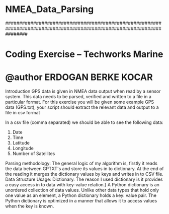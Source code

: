 # NMEA_Data_Parsing
########################################################################################################################
# Coding Exercise – Techworks Marine
# @author ERDOGAN BERKE KOCAR

Introduction
GPS data is given in NMEA data output when read by a sensor system. This data needs to be parsed, verified and written to a file in a particular format. For this exercise you will be given some example GPS data (GPS.txt), your script should extract the relevant data and output to a file in csv format

In a csv file (comma separated) we should be able to see the following data:
1.	Date
2.	Time
3.	Latitude
4.	Longitude
5.	Number of Satellites 

Parsing methodology: The general logic of my algorithm is, firstly it reads the data between GPTXT's and store its values in to dictionary. At the end of the reading it merges the dictionary values by keys and writes in to CSV file. Data Structure Usage: Dictionary. The reason I used dictionary is it provides a easy access in to data with key-value relation.) A Python dictionary is an unordered collection of data values. Unlike other data types that hold only one value as an element, a Python dictionary holds a key: value pair. The Python dictionary is optimized in a manner that allows it to access values when the key is known.
